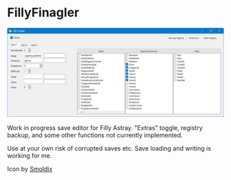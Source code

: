 # FillyFinagler

![Screenshot](https://raw.githubusercontent.com/ldyeax/FillyFinagler/main/screenshot.png)

Work in progress save editor for Filly Astray. "Extras" toggle, registry backup, and some other functions not currently implemented.

Use at your own risk of corrupted saves etc. Save loading and writing is working for me.

Icon by [Smoldix](https://derpibooru.org/images/1505955)
